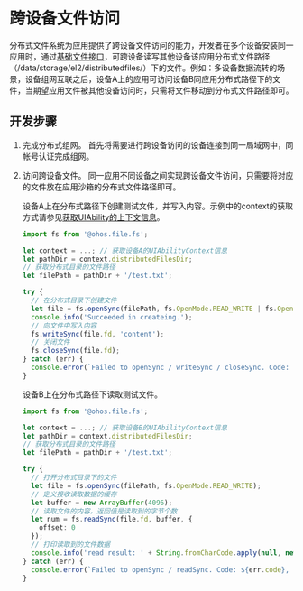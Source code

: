 # 跨设备文件访问


分布式文件系统为应用提供了跨设备文件访问的能力，开发者在多个设备安装同一应用时，通过[基础文件接口](app-file-access.md)，可跨设备读写其他设备该应用分布式文件路径（/data/storage/el2/distributedfiles/）下的文件。例如：多设备数据流转的场景，设备组网互联之后，设备A上的应用可访问设备B同应用分布式路径下的文件，当期望应用文件被其他设备访问时，只需将文件移动到分布式文件路径即可。


## 开发步骤

1. 完成分布式组网。
   首先将需要进行跨设备访问的设备连接到同一局域网中，同帐号认证完成组网。

2. 访问跨设备文件。
   同一应用不同设备之间实现跨设备文件访问，只需要将对应的文件放在应用沙箱的分布式文件路径即可。

   设备A上在分布式路径下创建测试文件，并写入内容。示例中的context的获取方式请参见[获取UIAbility的上下文信息](../application-models/uiability-usage.md#获取uiability的上下文信息)。

     
   ```ts
   import fs from '@ohos.file.fs';
   
   let context = ...; // 获取设备A的UIAbilityContext信息
   let pathDir = context.distributedFilesDir;
   // 获取分布式目录的文件路径
   let filePath = pathDir + '/test.txt';
   
   try {
     // 在分布式目录下创建文件
     let file = fs.openSync(filePath, fs.OpenMode.READ_WRITE | fs.OpenMode.CREATE);
     console.info('Succeeded in createing.');
     // 向文件中写入内容
     fs.writeSync(file.fd, 'content');
     // 关闭文件
     fs.closeSync(file.fd);
   } catch (err) {
     console.error(`Failed to openSync / writeSync / closeSync. Code: ${err.code}, message: ${err.message}`);
   }
   ```

   设备B上在分布式路径下读取测试文件。

     
   ```ts
   import fs from '@ohos.file.fs';
   
   let context = ...; // 获取设备B的UIAbilityContext信息
   let pathDir = context.distributedFilesDir;
   // 获取分布式目录的文件路径
   let filePath = pathDir + '/test.txt';
   
   try {
     // 打开分布式目录下的文件
     let file = fs.openSync(filePath, fs.OpenMode.READ_WRITE);
     // 定义接收读取数据的缓存
     let buffer = new ArrayBuffer(4096);
     // 读取文件的内容，返回值是读取到的字节个数
     let num = fs.readSync(file.fd, buffer, {
       offset: 0
     });
     // 打印读取到的文件数据
     console.info('read result: ' + String.fromCharCode.apply(null, new Uint8Array(buffer.slice(0, num))));
   } catch (err) {
     console.error(`Failed to openSync / readSync. Code: ${err.code}, message: ${err.message}`);
   }
   ```
